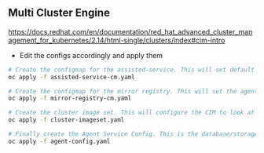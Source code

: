## Multi Cluster Engine

https://docs.redhat.com/en/documentation/red_hat_advanced_cluster_management_for_kubernetes/2.14/html-single/clusters/index#cim-intro

- Edit the configs accordingly and apply them

```bash
# Create the configmap for the assisted-service. This will set default env values for the AgentServiceConfig
oc apply -f assisted-service-cm.yaml

# Create the configmap for the mirror registry. This will set the agent-iso /etc/containers/registries.conf to use your mirror registry
oc apply -f mirror-registry-cm.yaml

# Create the cluster image set. This will configure the CIM to look at your mirror registry as the source for release images
oc apply -f cluster-imageset.yaml

# Finally create the Agent Service Config. This is the database/storage service that will be used to house the customized agent.iso's that you can boot on your hw for discovery images
oc apply -f agent-config.yaml
```
